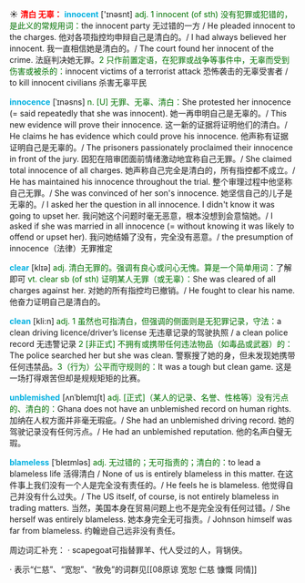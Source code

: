 ☀ <font color="red">**清白 无辜：**</font>
<font color="sky blue">**innocent**</font> ['ɪnəsnt] 
<font color="rgb(227, 108, 9)">adj. 1 innocent (of sth) 没有犯罪或犯错的，是此义的常规用词：</font>the innocent party 无过错的一方 / He pleaded innocent to the charges. 他对各项指控均申辩自己是清白的。/ I had always believed her innocent. 我一直相信她是清白的。/ The court found her innocent of the crime. 法庭判决她无罪。<font color="rgb(227, 108, 9)">2 只作前置定语，在犯罪或战争等事件中，无辜而受到伤害或被杀的：</font>innocent victims of a terrorist attack 恐怖袭击的无辜受害者 / to kill innocent civilians 杀害无辜平民
           
<font color="sky blue">**innocence**</font> [ˈɪnəsns]
<font color="rgb(227, 108, 9)">n. [U] 无罪、无辜、清白：</font>She protested her innocence (= said repeatedly that she was innocent). 她一再申明自己是无辜的。/ This new evidence will prove their innocence. 这一新的证据将证明他们的清白。/ He claims he has evidence which could prove his innocence. 他声称有证据证明自己是无辜的。/ The prisoners passionately proclaimed their innocence in front of the jury. 因犯在陪审团面前情绪激动地宜称自己无罪。/ She claimed total innocence of all charges. 她声称自己完全是清白的，所有指控都不成立。/ He has maintained his innocence throughout the trial. 整个审理过程中他坚称自己无罪。/ She was convinced of her son's innocence. 她坚信自己的儿子是无辜的。/ I asked her the question in all innocence. I didn't know it was going to upset her. 我问她这个问题时毫无恶意，根本没想到会意恼她。/ I asked if she was married in all innocence (= without knowing it was likely to offend or upset her). 我问她结婚了没有，完全没有恶意。/ the presumption of innocence（法律）无罪推定

<font color="sky blue">**clear**</font> [klɪə] 
<font color="rgb(227, 108, 9)">adj. 清白无罪的。强调有良心或问心无愧。算是一个简单用词：</font>了解即可 <font color="rgb(227, 108, 9)">vt. clear sb (of sth) 证明某人无罪（或无辜）：</font>She was cleared of all charges against her. 对她的所有指控均已撤销。/ He fought to clear his name. 他奋力证明自己是清白的。

<font color="sky blue">**clean**</font> [kli:n] 
<font color="rgb(227, 108, 9)">adj. 1 虽然也可指清白，但强调的侧面则是无犯罪记录，守法：</font>a clean driving licence/driver’s license 无违章记录的驾驶执照 / a clean police record 无违警记录 <font color="rgb(227, 108, 9)">2 [非正式] 不拥有或携带任何违法物品（如毒品或武器）的：</font>The police searched her but she was clean. 警察搜了她的身，但未发现她携带任何违禁品。<font color="rgb(227, 108, 9)">3（行为）公平而守规则的：</font>It was a tough but clean game. 这是一场打得艰苦但却是规规矩矩的比赛。
           
<font color="sky blue">**unblemished**</font> [ʌnˈblemɪʃt]
<font color="rgb(227, 108, 9)">adj. [正式]（某人的记录、名誉、性格等）没有污点的、清白的：</font>Ghana does not have an unblemished record on human rights. 加纳在人权方面并非毫无瑕疵。/ She had an unblemished driving record. 她的驾驶记录没有任何污点。/ He had an unblemished reputation. 他的名声白璧无瑕。
           
<font color="sky blue">**blameless**</font> [ˈbleɪmləs]
<font color="rgb(227, 108, 9)">adj. 无过错的；无可指责的；清白的：</font>to lead a blameless life 活得清白 / None of us is entirely blameless in this matter. 在这件事上我们没有一个人是完全没有责任的。/ He feels he is blameless. 他觉得自己并没有什么过失。/ The US itself, of course, is not entirely blameless in trading matters. 当然，美国本身在贸易问题上也不是完全没有任何过错。/ She herself was entirely blameless. 她本身完全无可指责。/ Johnson himself was far from blameless. 约翰逊自己远非没有责任。

周边词汇补充：
· scapegoat可指替罪羊、代人受过的人，背锅侠。

· 表示“仁慈”、“宽恕”、“赦免”的词群见[[08原谅 宽恕 仁慈 慷慨 同情]]

